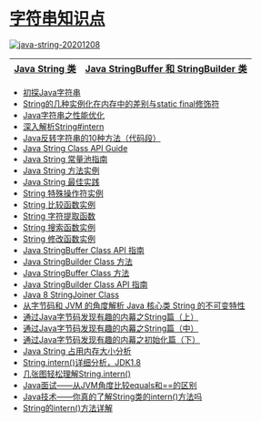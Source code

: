 
 # [字符串知识点](https://github.com/stevenli91748/JAVA-Architecture/blob/master/Java%20fundamental/interview/String知识点.md)

<a href="https://ibb.co/4Vd6wpk"><img src="https://i.ibb.co/mc8Lr4p/java-string-20201208.png" alt="java-string-20201208" border="0"></a>

[Java String 类](https://www.runoob.com/java/java-string.html)|[Java StringBuffer 和 StringBuilder 类](https://www.runoob.com/java/java-stringbuffer.html)|
---|---|

* [初探Java字符串](http://www.importnew.com/18454.html)
* [String的几种实例化在内存中的差别与static final修饰符](https://blog.csdn.net/qq_30552441/article/details/79776349)
* [Java字符串之性能优化](http://www.importnew.com/14595.html)
* [深入解析String#intern](http://www.importnew.com/14142.html)
* [Java反转字符串的10种方法（代码段）](http://www.importnew.com/30579.html)
* [Java String Class API Guide](https://www.javaguides.net/2018/08/java-string-class-api-guide.html)
* [Java String 常量池指南](https://www.javaguides.net/2018/07/guide-to-java-string-constant-pool.html)
* [Java String 方法实例](https://www.javaguides.net/2018/08/java-string-methods-with-examples.html)
* [Java String 最佳实践](https://www.javaguides.net/2018/06/guide-to-string-best-practices-in-java.html)
* [String 特殊操作符实例](https://www.javaguides.net/2018/08/string-special-operations-with-examples.html)
* [String 比较函数实例](https://www.javaguides.net/2018/08/string-comparison-methods-with-examples.html)
* [String 字符提取函数](https://www.javaguides.net/2018/08/string-methods-for-character-extraction.html)
* [String 搜索函数实例](https://www.javaguides.net/2018/08/string-searching-methods-with-examples.html)
* [String 修改函数实例](https://www.javaguides.net/2018/08/string-modifying-methods-with-examples.html)
* [Java StringBuffer Class API 指南](https://www.javaguides.net/2018/08/java-stringbuffer-class-api-guide.html)
* [Java StringBuilder Class 方法](https://www.javaguides.net/2018/08/stringbuilder-class-methods-in-java.html)
* [Java StringBuffer Class 方法](https://www.javaguides.net/2018/08/stringbuffer-class-methods-in-java.html)
* [Java StringBuilder Class API 指南](https://www.javaguides.net/2018/08/java-stringbuilder-class-api-guide.html)
* [Java 8 StringJoiner Class](https://www.javaguides.net/2018/07/java-8-stringjoiner-class.html)
* [从字节码和 JVM 的角度解析 Java 核心类 String 的不可变特性](http://www.importnew.com/26595.html)
* [通过Java字节码发现有趣的内幕之String篇（上）](http://www.importnew.com/18785.html)
* [通过Java字节码发现有趣的内幕之String篇（中）](http://www.importnew.com/18789.html)
* [通过Java字节码发现有趣的内幕之初始化篇（下）](http://www.importnew.com/18791.html)
* [Java String 占用内存大小分析](https://blog.csdn.net/mafei6827/article/details/87076371)
* [String.intern()详细分析，JDK1.8](https://blog.csdn.net/u013366617/article/details/83618361)
* [几张图轻松理解String.intern()](https://blog.csdn.net/tyyking/article/details/82496901)
* [Java面试——从JVM角度比较equals和==的区别](https://blog.csdn.net/seu_calvin/article/details/52089040)
* [Java技术——你真的了解String类的intern()方法吗](https://blog.csdn.net/seu_calvin/article/details/52291082)
* [String的intern()方法详解](https://blog.csdn.net/wjzhang5514/article/details/70209403)
